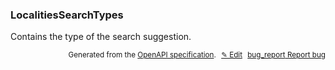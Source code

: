 <!--- This is a generated file, do not edit! -->
<!--- [START woosmap_http_schema_localitiessearchtypes] -->
<h3 class="schema-object" id="LocalitiesSearchTypes">LocalitiesSearchTypes</h3>

Contains the type of the search suggestion.

<p style="text-align: right; font-size: smaller;">Generated from the <a data-label="openapi-github" href="https://github.com/woosmap/openapi-specification" title="Woosmap OpenAPI Specification" class="external">OpenAPI specification</a>.
<a data-label="openapi-github-woosmap-http-schema-localitiessearchtypes" data-action="edit" style="margin-left: 5px;" href="https://github.com/woosmap/openapi-specification/blob/main/specification/schemas/LocalitiesSearchTypes.yml" title="Edit on GitHub">✎ Edit</a>
<a data-label="openapi-github-woosmap-http-schema-localitiessearchtypes" data-action="bug" style="margin-left: 5px;" href="https://github.com/woosmap/openapi-specification/issues/new?assignees=&labels=type%3A+bug%2C+triage+me&template=bug_report.md&title=[schemas] Bug - LocalitiesSearchTypes" title="File bug for schemas on GitHub"><span class="material-icons">bug_report</span> Report bug</a>
</p>

<!--- [END woosmap_http_schema_localitiessearchtypes] -->
